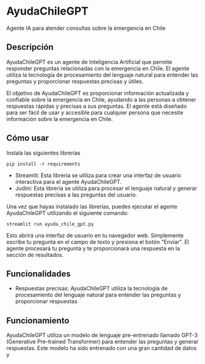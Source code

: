 # AyudaChileGPT

Agente IA para atender consultas sobre la emergencia en Chile

## Descripción

AyudaChileGPT es un agente de Inteligencia Artificial que permite responder preguntas relacionadas con la emergencia en Chile. El agente utiliza la tecnología de procesamiento del lenguaje natural para entender las preguntas y proporcionar respuestas precisas y útiles.

El objetivo de AyudaChileGPT es proporcionar información actualizada y confiable sobre la emergencia en Chile, ayudando a las personas a obtener respuestas rápidas y precisas a sus preguntas. El agente está diseñado para ser fácil de usar y accesible para cualquier persona que necesite información sobre la emergencia en Chile.

## Cómo usar

Instala las siguientes librerías
```
pip install -r requirements
```

- Streamlit: Esta librería se utiliza para crear una interfaz de usuario interactiva para el agente AyudaChileGPT.
- Judini: Esta librería se utiliza para procesar el lenguaje natural y generar respuestas precisas a las preguntas del usuario.

Una vez que hayas instalado las librerías, puedes ejecutar el agente AyudaChileGPT utilizando el siguiente comando:

```
streamlit run ayuda_chile_gpt.py
```

Esto abrirá una interfaz de usuario en tu navegador web. Simplemente escribe tu pregunta en el campo de texto y presiona el botón "Enviar". El agente procesará tu pregunta y te proporcionará una respuesta en la sección de resultados.

## Funcionalidades

- Respuestas precisas: AyudaChileGPT utiliza la tecnología de procesamiento del lenguaje natural para entender las preguntas y proporcionar respuestas

## Funcionamiento

AyudaChileGPT utiliza un modelo de lenguaje pre-entrenado llamado GPT-3 (Generative Pre-trained Transformer) para entender las preguntas y generar respuestas. Este modelo ha sido entrenado con una gran cantidad de datos y